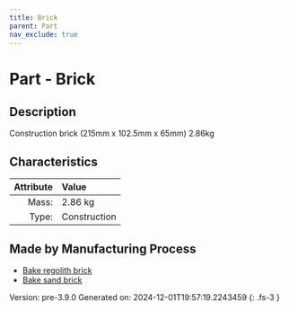 ```yaml
---
title: Brick
parent: Part
nav_exclude: true
---
```

# Part - Brick

## Description
Construction brick (215mm x 102.5mm x 65mm) 2.86kg

## Characteristics

| Attribute      | Value |
|--------:|:------|
|Mass:|2.86 kg|
|Type:|Construction|

## Made by Manufacturing Process

- [Bake regolith brick](../process/bake-regolith-brick.html)
- [Bake sand brick](../process/bake-sand-brick.html)



Version: pre-3.9.0 Generated on: 2024-12-01T19:57:19.2243459
{: .fs-3 }

